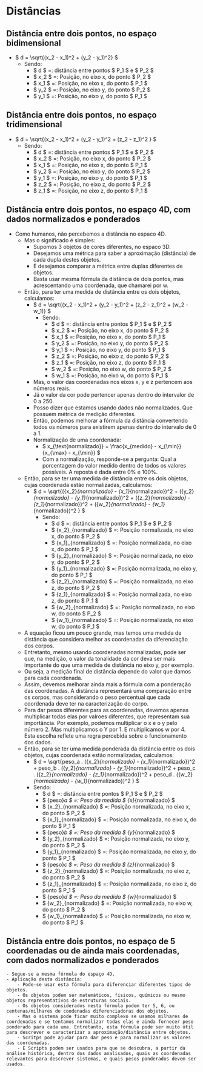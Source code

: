 # Distâncias

## Distância entre dois pontos, no espaço bidimensional
- $ d = \sqrt{(x_2 - x_1)^2 + (y_2 - y_1)^2} $
    - Sendo:
        - $ d $ =: distância entre pontos $ P_1 $ e $ P_2 $
        - $ x_2 $ =: Posição, no eixo x, do ponto $ P_2 $
        - $ x_1 $ =: Posição, no eixo x, do ponto $ P_1 $
        - $ y_2 $ =: Posição, no eixo y, do ponto $ P_2 $
        - $ y_1 $ =: Posição, no eixo y, do ponto $ P_1 $

## Distância entre dois pontos, no espaço tridimensional
- $ d = \sqrt{(x_2 - x_1)^2 + (y_2 - y_1)^2 + (z_2 - z_1)^2 } $
    - Sendo:
        - $ d $ =: distância entre pontos $ P_1 $ e $ P_2 $
        - $ x_2 $ =: Posição, no eixo x, do ponto $ P_2 $
        - $ x_1 $ =: Posição, no eixo x, do ponto $ P_1 $
        - $ y_2 $ =: Posição, no eixo y, do ponto $ P_2 $
        - $ y_1 $ =: Posição, no eixo y, do ponto $ P_1 $
        - $ z_2 $ =: Posição, no eixo z, do ponto $ P_2 $
        - $ z_1 $ =: Posição, no eixo z, do ponto $ P_1 $

## Distância entre dois pontos, no espaço 4D, com dados normalizados e ponderados
- Como humanos, não percebemos a distância no espaco 4D. 
    - Mas o significado é simples:
        - Supomos 3 objetos de cores diferentes, no espaco 3D.
        - Desejamos uma métrica para saber a aproximação (distância) de cada dupla destes objetos.
        - E desejamos comparar a métrica entre duplas diferentes de objetos.
        - Basta usar mesma fórmula da distância de dois pontos, mas acrescentando uma coordenada, que chamarei por w.
    - Então, para ter uma medida de distância entre os dois objetos, calculamos:
        - $ d = \sqrt{(x_2 - x_1)^2 + (y_2 - y_1)^2 + (z_2 - z_1)^2 + (w_2 - w_1)} $
            - Sendo:
                - $ d $ =: distância entre pontos $ P_1 $ e $ P_2 $
                - $ x_2 $ =: Posição, no eixo x, do ponto $ P_2 $
                - $ x_1 $ =: Posição, no eixo x, do ponto $ P_1 $
                - $ y_2 $ =: Posição, no eixo y, do ponto $ P_2 $
                - $ y_1 $ =: Posição, no eixo y, do ponto $ P_1 $
                - $ z_2 $ =: Posição, no eixo z, do ponto $ P_2 $
                - $ z_1 $ =: Posição, no eixo z, do ponto $ P_1 $
                - $ w_2 $ =: Posição, no eixo w, do ponto $ P_2 $
                - $ w_1 $ =: Posição, no eixo w, do ponto $ P_1 $
        - Mas, o valor das coordenadas nos eixos x, y e z pertencem aos números reais.
        - Já o valor da cor pode pertencer apenas dentro do intervalor de 0 a 250.
        - Posso dizer que estamos usando dados não normalizados. Que possuem métrica de medição diferentes.
        - Então, podemos melhorar a fórmula da distância convertendo todos os números para existirem apenas dentro do intervalo de 0 a 1.
        - Normalização de uma coordenada:
            - $ x_{\text{normalizado}} = \frac{x_{medido} - x_{\min}}{x_{\max} - x_{\min}} $
            - Com a normalização, responde-se a pergunta: Qual a porcentagem do valor medido dentro de todos os valores possíveis. A reposta é dada entre 0% e 100%.
    - Então, para se ter uma medida de distância entre os dois objetos, cujas coordenada estão normalizadas, calculamos:
        - $ d = \sqrt{({x_2}_{normalizado} - {x_1}_{normalizado})^2 + ({y_2}_{normalizado} - {y_1}_{normalizado})^2 + ({z_2}_{normalizado} - {z_1}_{normalizado})^2 + ({w_2}_{normalizado} - {w_1}_{normalizado})^2 } $
            - Sendo:
                - $ d $ =: distância entre pontos $ P_1 $ e $ P_2 $
                - $ {x_2}_{normalizado} $ =: Posição normalizada, no eixo x, do ponto $ P_2 $
                - $ {x_1}_{normalizado} $ =: Posição normalizada, no eixo x, do ponto $ P_1 $
                - $ {y_2}_{normalizado} $ =: Posição normalizada, no eixo y, do ponto $ P_2 $
                - $ {y_1}_{normalizado} $ =: Posição normalizada, no eixo y, do ponto $ P_1 $
                - $ {z_2}_{normalizado} $ =: Posição normalizada, no eixo z, do ponto $ P_2 $
                - $ {z_1}_{normalizado} $ =: Posição normalizada, no eixo z, do ponto $ P_1 $
                - $ {w_2}_{normalizado} $ =: Posição normalizada, no eixo w, do ponto $ P_2 $
                - $ {w_1}_{normalizado} $ =: Posição normalizada, no eixo w, do ponto $ P_1 $
    - A equação ficou um pouco grande, mas temos uma medida de distância que considera melhor as coordenadas da diferenciação dos corpos.
    - Entretanto, mesmo usando coordenadas normalizadas, pode ser que, na medição, o valor da tonalidade da cor deva ser mais importante do que uma medida de distância no eixo y, por exemplo.
    - Ou seja, a medição final de distância depende do valor que damos para cada coordenada.
    - Assim, devemos melhorar ainda mais a fórmula com a ponderação das coordenadas. A distância representará uma comparação entre os corpos, mas considerando o peso percentual que cada coordenada deve ter na caracterização do corpo.
    - Para dar pesos diferentes para as coordenadas, devemos apenas multiplicar todas elas por valroes diferentes, que representam sua importância. Por exemplo, podemos multiplicar o x e o y pelo número 2. Mas multiplicamos o Y por 1. E multiplicamos w por 4. Esta escolha reflete uma regra percebida sobre o funcionamento dos dados.
    - Então, para se ter uma medida ponderada da distância entre os dois objetos, cujas coordenada estão normalizadas, calculamos:
        - $ d = \sqrt{peso_a . ({x_2}_{normalizado} - {x_1}_{normalizado})^2 + peso_b . ({y_2}_{normalizado} - {y_1}_{normalizado})^2 + peso_c . ({z_2}_{normalizado} - {z_1}_{normalizado})^2 + peso_d . ({w_2}_{normalizado} - {w_1}_{normalizado})^2 } $
        - Sendo:
            - $ d $ =: distância entre pontos $ P_1 $ e $ P_2 $
            - $ {peso}_a $ =: Peso da medida $ {x}_{normalizado} $ 
            - $ {x_2}_{normalizado} $ =: Posição normalizada, no eixo x, do ponto $ P_2 $
            - $ {x_1}_{normalizado} $ =: Posição normalizada, no eixo x, do ponto $ P_1 $
            - $ {peso}_b $ =: Peso da medida $ {y}_{normalizado} $ 
            - $ {y_2}_{normalizado} $ =: Posição normalizada, no eixo y, do ponto $ P_2 $
            - $ {y_1}_{normalizado} $ =: Posição normalizada, no eixo y, do ponto $ P_1 $
            - $ {peso}_c $ =: Peso da medida $ {z}_{normalizado} $ 
            - $ {z_2}_{normalizado} $ =: Posição normalizada, no eixo z, do ponto $ P_2 $
            - $ {z_1}_{normalizado} $ =: Posição normalizada, no eixo z, do ponto $ P_1 $
            - $ {peso}_d $ =: Peso da medida $ {w}_{normalizado} $ 
            - $ {w_2}_{normalizado} $ =: Posição normalizada, no eixo w, do ponto $ P_2 $
            - $ {w_1}_{normalizado} $ =: Posição normalizada, no eixo w, do ponto $ P_1 $

## Distância entre dois pontos, no espaço de 5 coordenadas ou de ainda mais coordenadas, com dados normalizados e ponderados
    - Segue-se a mesma fórmula do espaço 4D.
    - Aplicação desta distância:
        - Pode-se usar esta fórmula para diferenciar diferentes tipos de objetos.
        - Os objetos podem ser matemáticos, físicos, químicos ou mesmo objetos representativos de estruturas sociais. 
        - Os objetos considerados nesta fórmula podem ter 5, 6, ou centenas/milhares de coodenadas diferenciadoras dos objetos.
        - Mas o sistema pode ficar muito complexo se usamos milhares de coordenadas e se tentamos normalizar todas elas e ainda fornecer peso ponderado para cada uma. Entretanto, esta fórmula pode ser muito útil para descrever e caracterizar a aproximação/distância entre objetos.
        - Scritps pode ajudar para dar peso e para normalizar os valores das coordenadas.
        - E Scripts podem ser usados para que se descubra, a partir da análise histórica, dentro dos dados analisados, quais as coordenadas relevantes para descrever sistemas, e quais pesos ponderados devem ser usados.
